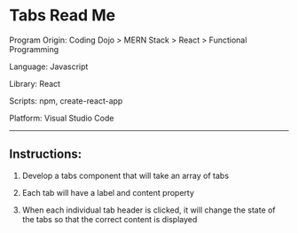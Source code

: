 # Tabs Read Me

Program Origin: Coding Dojo > MERN Stack > React > Functional Programming

Language: Javascript

Library: React

Scripts: npm, create-react-app

Platform: Visual Studio Code

---------------

## Instructions:

1. Develop a tabs component that will take an array of tabs

2. Each tab will have a label and content property

3. When each individual tab header is clicked, it will change the state of the tabs so that the correct content is displayed